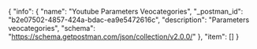 {
  "info": {
    "name": "Youtube Parameters Veocategories",
    "_postman_id": "b2e07502-4857-424a-bdac-ea9e5472616c",
    "description": "Parameters veocategories",
    "schema": "https://schema.getpostman.com/json/collection/v2.0.0/"
  },
  "item": []
}